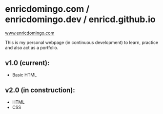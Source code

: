 # enricdomingo.com / enricdomingo.dev / enricd.github.io

www.enricdomingo.com

This is my personal webpage (in continuous development) to learn, practice and also act as a portfolio.

## v1.0 (current):
- Basic HTML

## v2.0 (in construction):
- HTML
- CSS
